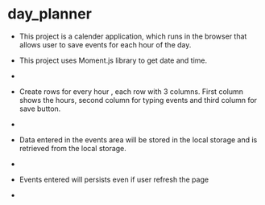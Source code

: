 # day_planner

*  This project is a calender application, which runs in the browser that allows user to save events for each hour of the day.

*  This project uses Moment.js library to get date and time.
* 
*  Create rows for every hour , each row with 3 columns. First column shows the hours, second column for typing events and third column for save button.
* 
*  Data entered in the events area will be stored in the local storage and is retrieved from the local storage. 
* 
*  Events entered will persists even if user refresh the page
* 
